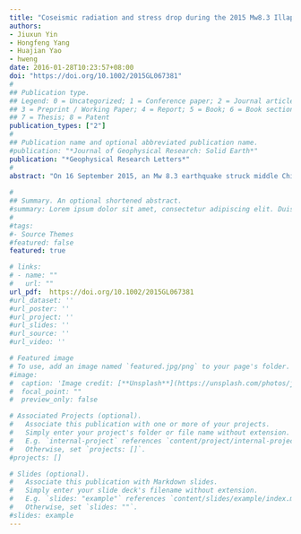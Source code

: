```yaml
---
title: "Coseismic radiation and stress drop during the 2015 Mw8.3 Illapel, Chile megathrust earthquake"
authors:
- Jiuxun Yin
- Hongfeng Yang
- Huajian Yao
- hweng
date: 2016-01-28T10:23:57+08:00
doi: "https://doi.org/10.1002/2015GL067381"
#
## Publication type.
## Legend: 0 = Uncategorized; 1 = Conference paper; 2 = Journal article;
## 3 = Preprint / Working Paper; 4 = Report; 5 = Book; 6 = Book section;
## 7 = Thesis; 8 = Patent
publication_types: ["2"]
#
## Publication name and optional abbreviated publication name.
#publication: "*Journal of Geophysical Research: Solid Earth*"
publication: "*Geophysical Research Letters*"
#
abstract: "On 16 September 2015, an Mw 8.3 earthquake struck middle Chile due to the subduction of the Nazca plate beneath the South America plate. This earthquake is the consequence of 72 years of strain accumulation in the region since the 1943 M 8.3 event. In this study, we apply the compressive sensing method (CS) to invert for the spatiotemporal distribution of the coseismic radiation at different frequencies of this event. The results show clear frequency-dependent feature of earthquake rupture with low-frequency (LF) radiation located in the updip region while high-frequency (HF) radiation concentrated in the downdip region of the megathrust. We also compare the CS results with three coseismic slip models as well as the stress drop distributions inferred from these slip models. The comparison confirms our understanding of coseismic radiation that energy sources are mostly located in the margin of large coseismic slip regions. Furthermore, we find that the LF radiation sources are mainly within the stress-decreasing (releasing) regions while the HF radiation sources are mainly located in the stress-increasing (loading) regions due to rupturing of relatively large asperities nearby (stress decreasing and releasing). These results help to better understand the physics of the rupture process during megathrust earthquakes. Moreover, our results do not show radiation sources south of the epicenter, suggesting that the subducting Juan Fernandez Ridge probably stopped the rupture of this earthquake toward the south."
 
#
## Summary. An optional shortened abstract.
#summary: Lorem ipsum dolor sit amet, consectetur adipiscing elit. Duis posuere tellus ac convallis placerat. Proin tincidunt magna sed ex sollicitudin condimentum.
#
#tags:
#- Source Themes
#featured: false
featured: true

# links:
# - name: ""
#   url: ""
url_pdf:  https://doi.org/10.1002/2015GL067381
#url_dataset: ''
#url_poster: ''
#url_project: ''
#url_slides: ''
#url_source: ''
#url_video: ''

# Featured image
# To use, add an image named `featured.jpg/png` to your page's folder. 
#image:
#  caption: 'Image credit: [**Unsplash**](https://unsplash.com/photos/jdD8gXaTZsc)'
#  focal_point: ""
#  preview_only: false

# Associated Projects (optional).
#   Associate this publication with one or more of your projects.
#   Simply enter your project's folder or file name without extension.
#   E.g. `internal-project` references `content/project/internal-project/index.md`.
#   Otherwise, set `projects: []`.
#projects: []

# Slides (optional).
#   Associate this publication with Markdown slides.
#   Simply enter your slide deck's filename without extension.
#   E.g. `slides: "example"` references `content/slides/example/index.md`.
#   Otherwise, set `slides: ""`.
#slides: example
---
```

